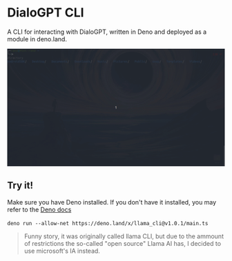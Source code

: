 # DialoGPT CLI

A CLI for interacting with DialoGPT, written in Deno and deployed as a module in
deno.land.

![alt text](/readme.gif)

## Try it!

Make sure you have Deno installed. If you don't have it installed, you may refer
to the
[Deno docs](https://deno.land/manual@v1.35.2/getting_started/installation)

`deno run --allow-net https://deno.land/x/llama_cli@v1.0.1/main.ts`

> Funny story, it was originally called llama CLI, but due to the ammount of
> restrictions the so-called "open source" Llama AI has, I decided to use
> microsoft's IA instead.
